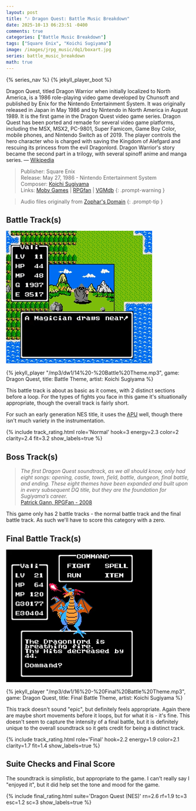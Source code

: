 ```yaml
---
layout: post
title: "🎶 Dragon Quest: Battle Music Breakdown"
date: 2025-10-13 06:23:51 -0400
comments: true
categories: ["Battle Music Breakdown"]
tags: ["Square Enix", "Koichi Sugiyama"]
image: /images/jrpg_music/dq1/boxart.jpg
series: battle_music_breakdown
math: true
---
```

{% series_nav %}
{% jekyll_player_boot %}

Dragon Quest, titled Dragon Warrior when initially localized to North America, is a 1986 role-playing video game developed by Chunsoft and published by Enix for the Nintendo Entertainment System. It was originally released in Japan in May 1986 and by Nintendo in North America in August 1989. It is the first game in the Dragon Quest video game series. Dragon Quest has been ported and remade for several video game platforms, including the MSX, MSX2, PC-9801, Super Famicom, Game Boy Color, mobile phones, and Nintendo Switch as of 2019. The player controls the hero character who is charged with saving the Kingdom of Alefgard and rescuing its princess from the evil Dragonlord. Dragon Warrior's story became the second part in a trilogy, with several spinoff anime and manga series. — [Wikipedia](https://en.wikipedia.org/wiki/Dragon_Quest_(video_game))

> Publisher: Square Enix \
> Release: May 27, 1986 - Nintendo Entertainment System \
> Composer: [Koichi Sugiyama](https://en.wikipedia.org/wiki/Koichi_Sugiyama) \
> Links: [Moby Games](https://www.mobygames.com/game/9223/dragon-warrior/) | [RPGfan](https://www.rpgfan.com/game/dragon-quest/) | [VGMdb](https://vgmdb.net/product/983)
{: .prompt-warning }

> Audio files originally from [Zophar's Domain](https://www.zophar.net/music/nintendo-nes-nsf/dragon-warrior)
{: .prompt-tip }

## Battle Track(s)

![](/images/jrpg_music/dq1/NES%20Longplay%20[185]%20Dragon%20Warrior%2038-11%20screenshot.png)

{% jekyll_player "/mp3/dw1/14%20-%20Battle%20Theme.mp3", game: Dragon Quest, title: Battle Theme, artist: Koichi Sugiyama %}

This battle track is about as basic as it comes, with 2 distinct sections before a loop. For the types of fights you face in this game it's situationally appropriate, though the overall track is fairly short.

For such an early generation NES title, it uses the [APU](https://www.nesdev.org/wiki/APU) well, though there isn't much variety in the instrumentation.

{% include track_rating.html role='Normal' hook=3 energy=2.3 color=2 clarity=2.4 fit=3.2 show_labels=true %}

## Boss Track(s)

> _The first Dragon Quest soundtrack, as we all should know, only had eight songs: opening, castle, town, field, battle, dungeon, final battle, and ending. These eight themes have been expanded and built upon in every subsequent DQ title, but they are the foundation for Sugiyama’s career._ \
> [Patrick Gann, RPGFan - 2008](https://www.rpgfan.com/music-review/symphonic-suite-dragon-quest-i/)

This game only has 2 battle tracks - the normal battle track and the final battle track. As such we'll have to score this category with a zero.

## Final Battle Track(s)

![](/images/jrpg_music/dq1/NES%20Longplay%20[185]%20Dragon%20Warrior%201-38-5%20screenshot.png)

{% jekyll_player "/mp3/dw1/16%20-%20Final%20Battle%20Theme.mp3", game: Dragon Quest, title: Final Battle Theme, artist: Koichi Sugiyama %}

This track doesn't sound "epic", but definitely feels appropriate. Again there are maybe short movements before it loops, but for what it is - it's fine. This doesn't seem to capture the intensity of a final battle, but it is definitely unique to the overall soundtrack so it gets credit for being a distinct track.

{% include track_rating.html role='Final' hook=2.2 energy=1.9 color=2.1 clarity=1.7 fit=1.4 show_labels=true %}

## Suite Checks and Final Score

The soundtrack is simplistic, but appropriate to the game. I can't really say I "enjoyed it", but it did help set the tone and mood for the game.

{% include final_rating.html suite='Dragon Quest (NES)' rn=2.6 rf=1.9 tc=3 esc=1.2 sc=3 show_labels=true %}